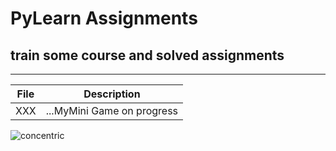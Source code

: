 # PyLearn Assignments
## train some course and solved assignments

---
| File      | Description |
| ----------- | ----------- |
|XXX|...MyMini Game on progress |
![concentric](GameOver.jpg)

